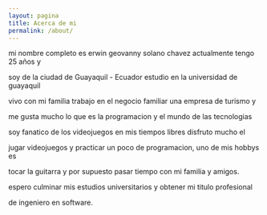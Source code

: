 ```yaml
---
layout: pagina
title: Acerca de mi
permalink: /about/
---
```

mi nombre completo es erwin geovanny solano chavez actualmente tengo 25 años y

soy de la ciudad de Guayaquil - Ecuador estudio en la universidad de guayaquil

vivo con mi familia trabajo en el negocio familiar una empresa de turismo y

me gusta mucho lo que es la programacion y el mundo de las tecnologias

soy fanatico de los videojuegos en mis tiempos libres disfruto mucho el

jugar videojuegos y practicar un poco de programacion, uno de mis hobbys es

tocar la guitarra y por supuesto pasar tiempo con mi familia y amigos.

espero culminar mis estudios universitarios y obtener mi titulo profesional

de ingeniero en software.
